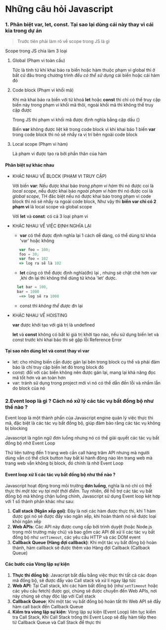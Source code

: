 # Những câu hỏi Javascript

### 1. Phân biệt var, let, const. Tại sao lại dùng cái này thay vì cái kia trong dự án

>Trước tiên phải làm rõ về scope trong JS là gì 

Scope trong JS chia làm 3 loại
1. Global (Phạm vi toàn cầu)
   
   Tức là tính từ khi khai báo ra biến hoặc hàm thuộc phạm vi global thì ở bất cứ đâu trong chương trình *đều có thể sử dụng* cái biến hoặc cái hàm đó
2. Code block (Phạm vi khối mã)

   Khi mà khai báo ra biến với từ khoá **let** hoặc **const** thì chỉ có thể truy cập biến này trong phạm vi khối mã thôi, ngoài khối mã thì không thể truy cập được

   Trong JS thì phạm vi khối mã được định nghĩa bằng cặp dấu {}

   Biến **var** không được liệt kê trong code block vì khi khai báo 1 biến **var** trong code block thì nó sẽ nhẩy ra vị trí bên ngoài code block
3. Local scope (Phạm vi hàm) 
   
   Là phạm vi được tạo ra bởi phần thân của hàm

#### Phân biệt sự khác nhau
- KHÁC NHAU VỀ BLOCK (PHẠM VI TRUY CẬP)

  Với biến **var**: Nếu được khai báo *trong phạm vi hàm* thì nó được coi là *local scope*, nếu được khai báo *ngoài phạm vi hàm* thì nó được coi là *global scope*, TH đăc biệt nếu nó được khai báo trong phạm vi code block thì nó sẽ nhẩy ra ngoài code block, Như vậy thì ****biến var chỉ có 2 phạm vi**** là local scope và global scope

  Với **let** và **const**: có cả 3 loại phạm vi
- KHÁC NHAU VỀ VIỆC ĐỊNH NGHĨA LẠI

   - **var** có thể được định nghĩa lại 1 cách dễ dàng, có thể dùng từ khóa 'var' hoặc không 
    ```js
       var foo = 100;
	   foo = 30; 
       var foo = 102    
       => log ra sẽ là 102
    ```

   - **let** cũng có thể được định nghĩa(đn) lại , nhưng sẽ chặt chẽ hơn var ,khi đn lại thì không thể dùng từ khóa 'let' được.
    ```js
      let bar = 100, 
      bar = 1000
       ==> log sẽ ra 1000
    ```
	    
   - const thì *không thể được* đn lại

- KHÁC NHAU VỀ HOISTING
  
   **var** được khởi tạo với giá trị là undefined 

   **let** và **const** không có bất kì giá trị khởi tạo nào, nếu sử dụng biến let và const trước
khi khai báo thì sẽ gặp lỗi Reference Error

#### Tại sao nên dùng let và const thay vì var
- let: cho những biến cần được gán lại bên trong block cụ thể và phải đảm bảo là chỉ truy cập biến let đó trong block đó
- const: đối với các biến không nên được gán lại, mang lại khả năng đọc mã tốt hơn và an toàn hơn
- var: tránh sử dụng trong project mới vì nó có thể dẫn đến lỗi và nhầm lẫn do block của nó




### 2.Event loop là gì ? Cách nó xử lý các tác vụ bất đồng bộ như thế nào ?

Event loop là một thành phần của Javascript engine quản lý việc thực thi mã, đặc biệt là các tác vụ bất đồng bộ, giúp đảm bảo rằng các tác vụ không bị blocking

Javascript là ngôn ngữ đơn luồng nhưng nó có thể giải quyết các tác vụ bất đồng bộ nhờ Event Loop


Thử liên tưởng đến 1 trang web cần call hàng trăm API nhưng mà người dùng vẫn có thể click button hay bất kì hành động nào lên trang web mà trang web vẫn không bị block, đó chính là nhờ Event Loop


#### Event loop xử lí các tác vụ bất đồng bộ như thế nào ? 
Javascript hoạt động trong môi trường **đơn luồng**, nghĩa là nó chỉ có thể thực thi *một tác vụ tại một thời điểm*. Tuy nhiên, để hỗ trợ các tác vụ bất đồng bộ mà không chặn luồng chính, Javascript sử dụng Event loop kêt hơp với 1 số thành phần khác như sau:

1. **Call stack (Ngăn xếp gọi)**: Đây là nơi các hàm được thực thi, khi 1 hàm được gọi nó sẽ được đẩy vào ngăn xếp, khi hoàn thành nó sẽ được loại khỏi ngăn xếp
2. **Web APIs**: Các API này được cung cấp bởi trình duyệt (hoặc Node.js trong môi trường máy chủ) và bao gồm các API để xử lí các tác vụ bất đồng bộ như ```setTimeout```, các yêu cầu HTTP và các DOM event
3. **Callback Queue (Hàng đợi callback)**: Khi một tác vụ bất đồng bộ hoàn thành, hàm callback sẽ được thêm vào Hàng đợi Callback (Callback Queue) 
   
#### Các bước của Vòng lặp sự kiện

1. **Thực thi đồng bộ**: Javacript bắt đầu bằng việc thực thi tất cả các đoạn mã đồng bộ, sẽ được đẩy vào Call stack và xử lí ngay lập tức
2. **Web API**: Tại Call stack, khi các hàm bất đồng bộ (như ```setTimeout``` hoặc các yêu cầu fetch) được gọi, chúng sẽ được chuyển đến Web APIs, nơi này chúng sẽ chạy độc lập với Call stack
3. **Callback Queue**: Khi một tác vụ bất đồng bộ hoàn tất thì Web API sẽ đẩy hàm call back đến Callback Queue
4. **Kiểm tra vòng lặp sự kiện**: Vòng lặp sự kiện (Event Loop) liên tục kiểm tra Call Stack, Khi Call Stack trống thì Event Loop sẽ đẩy hàm tiếp theo từ Callback Queue và Call Stack để thực thi